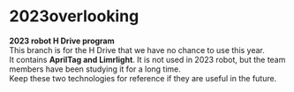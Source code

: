 # 2023overlooking
<strong>2023 robot H Drive program <br></strong>
This branch is for the H Drive that we have no chance to use this year.<br>
It contains **AprilTag and Limrlight**. It is not used in 2023 robot, but the team members have been studying it for a long time.<br>
Keep these two technologies for reference if they are useful in the future.
